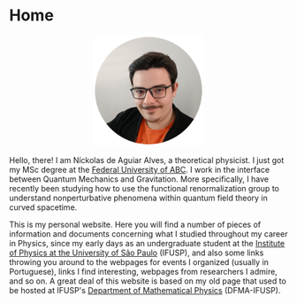 # Home

<div align="center">
  <img src="/perfil.png" alt="Níck's profile picture" width="200" height="200">
</div>

Hello, there! I am Níckolas de Aguiar Alves, a theoretical physicist. I just got my MSc degree at the [Federal University of ABC](http://fisica.ufabc.edu.br/). I work in the interface between Quantum Mechanics and Gravitation. More specifically, I have recently been studying how to use the functional renormalization group to understand nonperturbative phenomena within quantum field theory in curved spacetime.

This is my personal website. Here you will find a number of pieces of information and documents concerning what I studied throughout my career in Physics, since my early days as an undergraduate student at the [Institute of Physics at the University of São Paulo](http://portal.if.usp.br/ifusp/) (IFUSP), and also some links throwing you around to the webpages for events I organized (usually in Portuguese), links I find interesting, webpages from researchers I admire, and so on. A great deal of this website is based on my old page that used to be hosted at IFUSP's [Department of Mathematical Physics](http://portal.if.usp.br/fma/) (DFMA-IFUSP).
